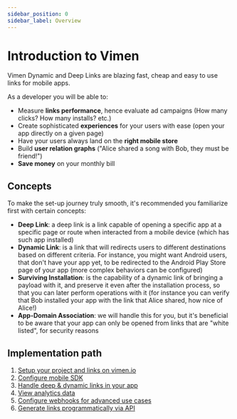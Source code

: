 ```yaml
---
sidebar_position: 0
sidebar_label: Overview
---
```


# Introduction to Vimen

Vimen Dynamic and Deep Links are blazing fast, cheap and easy to use links for mobile apps.

As a developer you will be able to:
- Measure **links performance**, hence evaluate ad campaigns (How many clicks? How many installs? etc.)
- Create sophisticated **experiences** for your users with ease (open your app directly on a given page)
- Have your users always land on the **right mobile store**
- Build **user relation graphs** ("Alice shared a song with Bob, they must be friend!")
- **Save money** on your monthly bill

## Concepts

To make the set-up journey truly smooth, it's recommended you familiarize first with certain concepts:

- **Deep Link**: a deep link is a link capable of opening a specific app at a specific page or route when interacted from a mobile device (which has such app installed)
- **Dynamic Link**: is a link that will redirects users to different destinations based on different criteria. For instance, you might want Android users, that don't have your app yet, to be redirected to the Android Play Store page of your app (more complex behaviors can be configured)
- **Surviving Installation**: is the capability of a dynamic link of bringing a payload with it, and preserve it even after the installation process, so that you can later perform operations with it (for instance you can verify that Bob installed your app with the link that Alice shared, how nice of Alice!)
- **App-Domain Association**: we will handle this for you, but it's beneficial to be aware that your app can only be opened from links that are "white listed", for security reasons

## Implementation path

1. [Setup your project and links on vimen.io](/getting-started/setup-project)
2. [Configure mobile SDK](https://www.google.it)
3. [Handle deep & dynamic links in your app](https://www.google.it)
4. [View analytics data](https://www.google.it)
5. [Configure webhooks for advanced use cases](https://www.google.it)
6. [Generate links programmatically via API](https://www.google.it)
